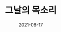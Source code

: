 ---
title: 그날의 목소리
date: 2021-08-17
summary: |
  故김학순 공개증언 30주년 기념전시
  
  김학순은 1924년 중국 길림에서 태어났다. 아버지를 일찍 여의고 어머니의 품에 안겨 아버지의 고향 평양에 돌아와 교회에서 운영하는 보통학교를 4학년까지 마친다. 어머니의 재가를 계기로 기생집 수양딸이 되어 평양 기생권번 과정을 마친 후 양아버지와 중국으로 돈벌이를 나서다 베이징에서 일본군에 의해 강제 연행된다. 
image: https://wwm3.s3.ap-northeast-2.amazonaws.com/exhibition/ex-04/section-01-right/16_일본대사관+앞+수요시위에+참석한+김학순.jpg
type: special
---